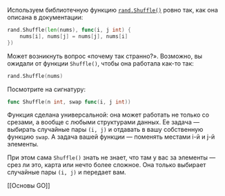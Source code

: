 Используем библиотечную функцию [`rand.Shuffle()`](https://pkg.go.dev/math/rand#Shuffle) ровно так, как она описана в документации:

```go
rand.Shuffle(len(nums), func(i, j int) {
    nums[i], nums[j] = nums[j], nums[i]
})
```

Может возникнуть вопрос «почему так странно?». Возможно, вы ожидали от функции `Shuffle()`, чтобы она работала как-то так:

```go
rand.Shuffle(nums)
```

Посмотрите на сигнатуру:

```go
func Shuffle(n int, swap func(i, j int))
```

Функция сделана универсальной: она может работать не только со срезами, а вообще с любыми структурами данных. Ее задача — выбирать случайные пары `(i, j)` и отдавать в вашу собственную функцию `swap`. А задача вашей функции — поменять местами i-й и j-й элементы.

При этом сама `Shuffle()` знать не знает, что там у вас за элементы — срез ли это, карта или нечто более сложное. Она только выбирает случайные пары `(i, j)` и передает вам.

[[Основы GO]] 